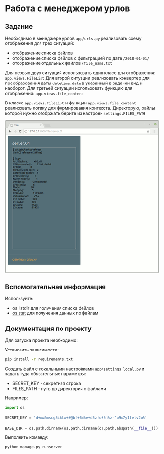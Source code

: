 

# Работа с менеджером урлов

## Задание

Необходимо в менеджере урлов `app/urls.py`
реализовать схему отображения для трех ситуаций:

* отображение списка файлов
* отображение списка файлов с фильтрацией по дате `/2018-01-01/`
* отображение отдельных файлов `/file_name.txt`

Для первых двух ситуаций использовать один класс для отображения: `app.views.FileList`
Для второй ситуации реализовать конвертер для преобразования даты
`datetime.date` в указанный в задании вид и наоборот.
Для третьей ситуации использовать функцию для отображения: `app.views.file_content`

В классе `app.views.FileList` и функции `app.views.file_content`
реализовать логику для формирования контекста.
Директорую, файлы которой нужно отобржать берите из настроек `settings.FILES_PATH`

![Пример результата](./res/result.gif)

## Вспомогательная информация

Используйте:

* [os.listdir](https://docs.python.org/3/library/os.html#os.listdir) для получения списка файлов
* [os.stat](https://docs.python.org/3/library/os.html#os.stat) для получения данных по файлам

## Документация по проекту

Для запуска проекта необходимо:

Установить зависимости:

```bash
pip install -r requirements.txt
```

Создать файл с локальными настройками `app/settings_local.py`
и задать туда обязательные параметры:

* SECRET_KEY - секретная строка
* FILES_PATH - путь до директории с файлами

Например:

```python
import os

SECRET_KEY = 'd+mw&mscg5i&tx+#@bf+6m%e+d5z!u#!n%z-^o9u7y1felv2o&'

BASE_DIR = os.path.dirname(os.path.dirname(os.path.abspath(__file__)))
```

Выполнить команду:

```bash
python manage.py runserver
```